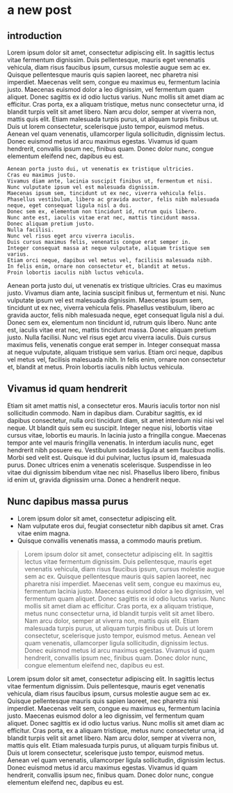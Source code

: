 # a new post
## introduction
Lorem ipsum dolor sit amet, consectetur adipiscing elit. In sagittis lectus vitae fermentum dignissim. Duis pellentesque, mauris eget venenatis vehicula, diam risus faucibus ipsum, cursus molestie augue sem ac ex. Quisque pellentesque mauris quis sapien laoreet, nec pharetra nisi imperdiet. Maecenas velit sem, congue eu maximus eu, fermentum lacinia justo. Maecenas euismod dolor a leo dignissim, vel fermentum quam aliquet. Donec sagittis ex id odio luctus varius. Nunc mollis sit amet diam ac efficitur. Cras porta, ex a aliquam tristique, metus nunc consectetur urna, id blandit turpis velit sit amet libero. Nam arcu dolor, semper at viverra non, mattis quis elit. Etiam malesuada turpis purus, ut aliquam turpis finibus ut. Duis ut lorem consectetur, scelerisque justo tempor, euismod metus. Aenean vel quam venenatis, ullamcorper ligula sollicitudin, dignissim lectus. Donec euismod metus id arcu maximus egestas. Vivamus id quam hendrerit, convallis ipsum nec, finibus quam. Donec dolor nunc, congue elementum eleifend nec, dapibus eu est.

```
Aenean porta justo dui, ut venenatis ex tristique ultricies.
Cras eu maximus justo.
Vivamus diam ante, lacinia suscipit finibus ut, fermentum et nisi.
Nunc vulputate ipsum vel est malesuada dignissim.
Maecenas ipsum sem, tincidunt ut ex nec, viverra vehicula felis.
Phasellus vestibulum, libero ac gravida auctor, felis nibh malesuada neque, eget consequat ligula nisl a dui.
Donec sem ex, elementum non tincidunt id, rutrum quis libero.
Nunc ante est, iaculis vitae erat nec, mattis tincidunt massa.
Donec aliquam pretium justo.
Nulla facilisi.
Nunc vel risus eget arcu viverra iaculis.
Duis cursus maximus felis, venenatis congue erat semper in.
Integer consequat massa at neque vulputate, aliquam tristique sem varius.
Etiam orci neque, dapibus vel metus vel, facilisis malesuada nibh.
In felis enim, ornare non consectetur et, blandit at metus.
Proin lobortis iaculis nibh luctus vehicula.
```

Aenean porta justo dui, ut venenatis ex tristique ultricies. Cras eu maximus justo. Vivamus diam ante, lacinia suscipit finibus ut, fermentum et nisi. Nunc vulputate ipsum vel est malesuada dignissim. Maecenas ipsum sem, tincidunt ut ex nec, viverra vehicula felis. Phasellus vestibulum, libero ac gravida auctor, felis nibh malesuada neque, eget consequat ligula nisl a dui. Donec sem ex, elementum non tincidunt id, rutrum quis libero. Nunc ante est, iaculis vitae erat nec, mattis tincidunt massa. Donec aliquam pretium justo. Nulla facilisi. Nunc vel risus eget arcu viverra iaculis. Duis cursus maximus felis, venenatis congue erat semper in. Integer consequat massa at neque vulputate, aliquam tristique sem varius. Etiam orci neque, dapibus vel metus vel, facilisis malesuada nibh. In felis enim, ornare non consectetur et, blandit at metus. Proin lobortis iaculis nibh luctus vehicula.

## Vivamus id quam hendrerit

Etiam sit amet mattis nisl, a consectetur eros. Mauris iaculis tortor non nisl sollicitudin commodo. Nam in dapibus diam. Curabitur sagittis, ex id dapibus consectetur, nulla orci tincidunt diam, sit amet interdum nisi nisi vel neque. Ut blandit quis sem eu suscipit. Integer neque nisi, lobortis vitae cursus vitae, lobortis eu mauris. In lacinia justo a fringilla congue. Maecenas tempor ante vel mauris fringilla venenatis. In interdum iaculis nunc, eget hendrerit nibh posuere eu. Vestibulum sodales ligula at sem faucibus mollis. Morbi sed velit est. Quisque id dui pulvinar, luctus ipsum id, malesuada purus. Donec ultrices enim a venenatis scelerisque. Suspendisse in leo vitae dui dignissim bibendum vitae nec nisl. Phasellus libero libero, finibus id enim ut, gravida dignissim urna. Donec a hendrerit neque.

## Nunc dapibus massa purus

- Lorem ipsum dolor sit amet, consectetur adipiscing elit. 
- Nam vulputate eros dui, feugiat consectetur nibh dapibus sit amet. Cras vitae enim magna.
- Quisque convallis venenatis massa, a commodo mauris pretium.


> Lorem ipsum dolor sit amet, consectetur adipiscing elit. In sagittis lectus vitae fermentum dignissim. Duis pellentesque, mauris eget venenatis vehicula, diam risus faucibus ipsum, cursus molestie augue sem ac ex. Quisque pellentesque mauris quis sapien laoreet, nec pharetra nisi imperdiet. Maecenas velit sem, congue eu maximus eu, fermentum lacinia justo. Maecenas euismod dolor a leo dignissim, vel fermentum quam aliquet. Donec sagittis ex id odio luctus varius. Nunc mollis sit amet diam ac efficitur. Cras porta, ex a aliquam tristique, metus nunc consectetur urna, id blandit turpis velit sit amet libero. Nam arcu dolor, semper at viverra non, mattis quis elit. Etiam malesuada turpis purus, ut aliquam turpis finibus ut. Duis ut lorem consectetur, scelerisque justo tempor, euismod metus. Aenean vel quam venenatis, ullamcorper ligula sollicitudin, dignissim lectus. Donec euismod metus id arcu maximus egestas. Vivamus id quam hendrerit, convallis ipsum nec, finibus quam. Donec dolor nunc, congue elementum eleifend nec, dapibus eu est.

Lorem ipsum dolor sit amet, consectetur adipiscing elit. In sagittis lectus vitae fermentum dignissim. Duis pellentesque, mauris eget venenatis vehicula, diam risus faucibus ipsum, cursus molestie augue sem ac ex. Quisque pellentesque mauris quis sapien laoreet, nec pharetra nisi imperdiet. Maecenas velit sem, congue eu maximus eu, fermentum lacinia justo. Maecenas euismod dolor a leo dignissim, vel fermentum quam aliquet. Donec sagittis ex id odio luctus varius. Nunc mollis sit amet diam ac efficitur. Cras porta, ex a aliquam tristique, metus nunc consectetur urna, id blandit turpis velit sit amet libero. Nam arcu dolor, semper at viverra non, mattis quis elit. Etiam malesuada turpis purus, ut aliquam turpis finibus ut. Duis ut lorem consectetur, scelerisque justo tempor, euismod metus. Aenean vel quam venenatis, ullamcorper ligula sollicitudin, dignissim lectus. Donec euismod metus id arcu maximus egestas. Vivamus id quam hendrerit, convallis ipsum nec, finibus quam. Donec dolor nunc, congue elementum eleifend nec, dapibus eu est.
